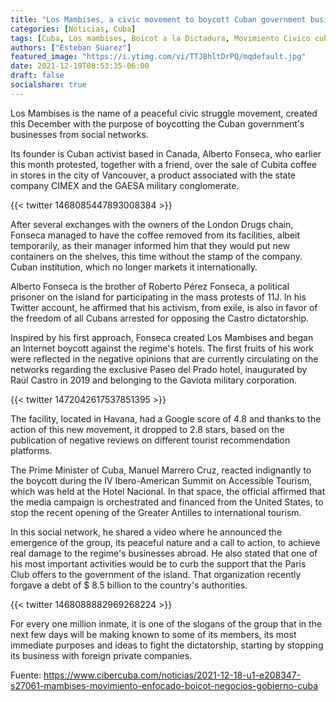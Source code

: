 ```yaml
---
title: "Los Mambises, a civic movement to boycott Cuban government businesses"
categories: [Noticias, Cuba]
tags: [Cuba, Los mambises, Boicot a la Dictadura, Movimiento Civico cubano, Alberto Fonseca]
authors: ["Esteban Suarez"]
featured_image: "https://i.ytimg.com/vi/TTJBhltDrPQ/mqdefault.jpg"
date: 2021-12-19T08:53:35-06:00
draft: false
socialshare: true
---
```


Los Mambises is the name of a peaceful civic struggle movement, created this December with the purpose of boycotting the Cuban government's businesses from social networks.

Its founder is Cuban activist based in Canada, Alberto Fonseca, who earlier this month protested, together with a friend, over the sale of Cubita coffee in stores in the city of Vancouver, a product associated with the state company CIMEX and the GAESA military conglomerate.

{{< twitter 1468085447893008384 >}}

After several exchanges with the owners of the London Drugs chain, Fonseca managed to have the coffee removed from its facilities, albeit temporarily, as their manager informed him that they would put new containers on the shelves, this time without the stamp of the company. Cuban institution, which no longer markets it internationally.

Alberto Fonseca is the brother of Roberto Pérez Fonseca, a political prisoner on the island for participating in the mass protests of 11J. In his Twitter account, he affirmed that his activism, from exile, is also in favor of the freedom of all Cubans arrested for opposing the Castro dictatorship.

Inspired by his first approach, Fonseca created Los Mambises and began an Internet boycott against the regime's hotels. The first fruits of his work were reflected in the negative opinions that are currently circulating on the networks regarding the exclusive Paseo del Prado hotel, inaugurated by Raúl Castro in 2019 and belonging to the Gaviota military corporation.

{{< twitter 1472042617537851395 >}}

The facility, located in Havana, had a Google score of 4.8 and thanks to the action of this new movement, it dropped to 2.8 stars, based on the publication of negative reviews on different tourist recommendation platforms.

The Prime Minister of Cuba, Manuel Marrero Cruz, reacted indignantly to the boycott during the IV Ibero-American Summit on Accessible Tourism, which was held at the Hotel Nacional. In that space, the official affirmed that the media campaign is orchestrated and financed from the United States, to stop the recent opening of the Greater Antilles to international tourism.

In this social network, he shared a video where he announced the emergence of the group, its peaceful nature and a call to action, to achieve real damage to the regime's businesses abroad. He also stated that one of his most important activities would be to curb the support that the Paris Club offers to the government of the island. That organization recently forgave a debt of $ 8.5 billion to the country's authorities.

{{< twitter 1468088882969268224 >}}

For every one million inmate, it is one of the slogans of the group that in the next few days will be making known to some of its members, its most immediate purposes and ideas to fight the dictatorship, starting by stopping its business with foreign private companies.



Fuente: https://www.cibercuba.com/noticias/2021-12-18-u1-e208347-s27061-mambises-movimiento-enfocado-boicot-negocios-gobierno-cuba